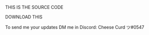 THIS IS THE SOURCE CODE

DOWNLOAD THIS

To send me your updates DM me in Discord: Cheese Curd ツ#0547
